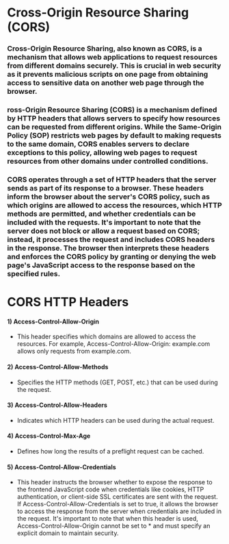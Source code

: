# Cross-Origin Resource Sharing (CORS)

### Cross-Origin Resource Sharing, also known as CORS, is a mechanism that allows web applications to request resources from different domains securely. This is crucial in web security as it prevents malicious scripts on one page from obtaining access to sensitive data on another web page through the browser.

### ross-Origin Resource Sharing (CORS) is a mechanism defined by HTTP headers that allows servers to specify how resources can be requested from different origins. While the Same-Origin Policy (SOP) restricts web pages by default to making requests to the same domain, CORS enables servers to declare exceptions to this policy, allowing web pages to request resources from other domains under controlled conditions.

### CORS operates through a set of HTTP headers that the server sends as part of its response to a browser. These headers inform the browser about the server's CORS policy, such as which origins are allowed to access the resources, which HTTP methods are permitted, and whether credentials can be included with the requests. It's important to note that the server does not block or allow a request based on CORS; instead, it processes the request and includes CORS headers in the response. The browser then interprets these headers and enforces the CORS policy by granting or denying the web page's JavaScript access to the response based on the specified rules.

# CORS HTTP Headers

#### 1) Access-Control-Allow-Origin

 - This header specifies which domains are allowed to access the resources. For example, Access-Control-Allow-Origin: example.com allows only requests from example.com.

#### 2) Access-Control-Allow-Methods

 - Specifies the HTTP methods (GET, POST, etc.) that can be used during the request.

#### 3) Access-Control-Allow-Headers

 - Indicates which HTTP headers can be used during the actual request.

#### 4) Access-Control-Max-Age

 - Defines how long the results of a preflight request can be cached.

#### 5) Access-Control-Allow-Credentials

 - This header instructs the browser whether to expose the response to the frontend JavaScript code when credentials like cookies, HTTP authentication, or client-side SSL certificates are sent with the request. If Access-Control-Allow-Credentials is set to true, it allows the browser to access the response from the server when credentials are included in the request. It's important to note that when this header is used, Access-Control-Allow-Origin cannot be set to * and must specify an explicit domain to maintain security.
